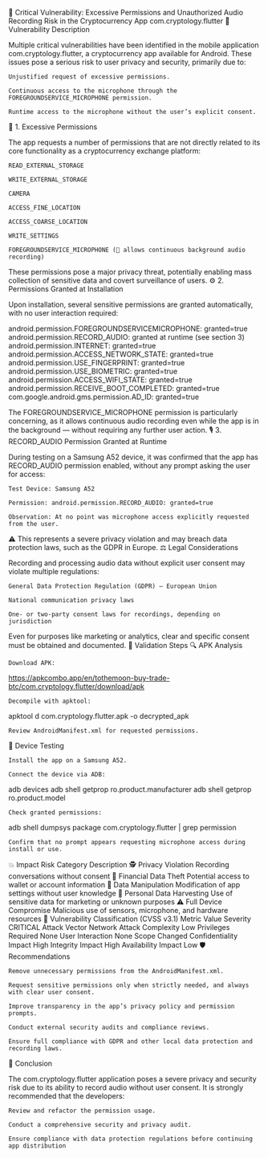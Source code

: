 📱 Critical Vulnerability: Excessive Permissions and Unauthorized Audio Recording Risk in the Cryptocurrency App com.cryptology.flutter
🔐 Vulnerability Description

Multiple critical vulnerabilities have been identified in the mobile application com.cryptology.flutter, a cryptocurrency app available for Android. These issues pose a serious risk to user privacy and security, primarily due to:

    Unjustified request of excessive permissions.

    Continuous access to the microphone through the FOREGROUNDSERVICE_MICROPHONE permission.

    Runtime access to the microphone without the user’s explicit consent.

🚨 1. Excessive Permissions

The app requests a number of permissions that are not directly related to its core functionality as a cryptocurrency exchange platform:

    READ_EXTERNAL_STORAGE

    WRITE_EXTERNAL_STORAGE

    CAMERA

    ACCESS_FINE_LOCATION

    ACCESS_COARSE_LOCATION

    WRITE_SETTINGS

    FOREGROUNDSERVICE_MICROPHONE (📢 allows continuous background audio recording)

These permissions pose a major privacy threat, potentially enabling mass collection of sensitive data and covert surveillance of users.
⚙️ 2. Permissions Granted at Installation

Upon installation, several sensitive permissions are granted automatically, with no user interaction required:

android.permission.FOREGROUNDSERVICEMICROPHONE: granted=true
android.permission.RECORD_AUDIO: granted at runtime (see section 3)
android.permission.INTERNET: granted=true
android.permission.ACCESS_NETWORK_STATE: granted=true
android.permission.USE_FINGERPRINT: granted=true
android.permission.USE_BIOMETRIC: granted=true
android.permission.ACCESS_WIFI_STATE: granted=true
android.permission.RECEIVE_BOOT_COMPLETED: granted=true
com.google.android.gms.permission.AD_ID: granted=true

The FOREGROUNDSERVICE_MICROPHONE permission is particularly concerning, as it allows continuous audio recording even while the app is in the background — without requiring any further user action.
🎙️ 3. RECORD_AUDIO Permission Granted at Runtime

During testing on a Samsung A52 device, it was confirmed that the app has RECORD_AUDIO permission enabled, without any prompt asking the user for access:

    Test Device: Samsung A52

    Permission: android.permission.RECORD_AUDIO: granted=true

    Observation: At no point was microphone access explicitly requested from the user.

⚠️ This represents a severe privacy violation and may breach data protection laws, such as the GDPR in Europe.
⚖️ Legal Considerations

Recording and processing audio data without explicit user consent may violate multiple regulations:

    General Data Protection Regulation (GDPR) – European Union

    National communication privacy laws

    One- or two-party consent laws for recordings, depending on jurisdiction

Even for purposes like marketing or analytics, clear and specific consent must be obtained and documented.
🧪 Validation Steps
🔍 APK Analysis

    Download APK:

https://apkcombo.app/en/tothemoon-buy-trade-btc/com.cryptology.flutter/download/apk

    Decompile with apktool:

apktool d com.cryptology.flutter.apk -o decrypted_apk

    Review AndroidManifest.xml for requested permissions.

📱 Device Testing

    Install the app on a Samsung A52.

    Connect the device via ADB:

adb devices
adb shell getprop ro.product.manufacturer
adb shell getprop ro.product.model

    Check granted permissions:

adb shell dumpsys package com.cryptology.flutter | grep permission

    Confirm that no prompt appears requesting microphone access during install or use.

💥 Impact
Risk Category	Description
🕵️ Privacy Violation	Recording conversations without consent
💸 Financial Data Theft	Potential access to wallet or account information
🧬 Data Manipulation	Modification of app settings without user knowledge
🧠 Personal Data Harvesting	Use of sensitive data for marketing or unknown purposes
⚠️ Full Device Compromise	Malicious use of sensors, microphone, and hardware resources
🔎 Vulnerability Classification (CVSS v3.1)
Metric	Value
Severity	CRITICAL
Attack Vector	Network
Attack Complexity	Low
Privileges Required	None
User Interaction	None
Scope	Changed
Confidentiality Impact	High
Integrity Impact	High
Availability Impact	Low
🛡️ Recommendations

    Remove unnecessary permissions from the AndroidManifest.xml.

    Request sensitive permissions only when strictly needed, and always with clear user consent.

    Improve transparency in the app’s privacy policy and permission prompts.

    Conduct external security audits and compliance reviews.

    Ensure full compliance with GDPR and other local data protection and recording laws.

📌 Conclusion

The com.cryptology.flutter application poses a severe privacy and security risk due to its ability to record audio without user consent. It is strongly recommended that the developers:

    Review and refactor the permission usage.

    Conduct a comprehensive security and privacy audit.

    Ensure compliance with data protection regulations before continuing app distribution

